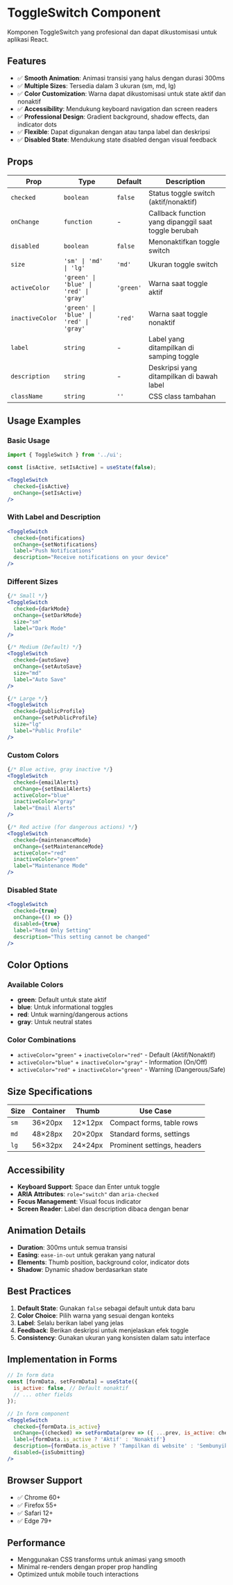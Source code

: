 # ToggleSwitch Component

Komponen ToggleSwitch yang profesional dan dapat dikustomisasi untuk aplikasi React.

## Features

- ✅ **Smooth Animation**: Animasi transisi yang halus dengan durasi 300ms
- ✅ **Multiple Sizes**: Tersedia dalam 3 ukuran (sm, md, lg)
- ✅ **Color Customization**: Warna dapat dikustomisasi untuk state aktif dan nonaktif
- ✅ **Accessibility**: Mendukung keyboard navigation dan screen readers
- ✅ **Professional Design**: Gradient background, shadow effects, dan indicator dots
- ✅ **Flexible**: Dapat digunakan dengan atau tanpa label dan deskripsi
- ✅ **Disabled State**: Mendukung state disabled dengan visual feedback

## Props

| Prop | Type | Default | Description |
|------|------|---------|-------------|
| `checked` | `boolean` | `false` | Status toggle switch (aktif/nonaktif) |
| `onChange` | `function` | - | Callback function yang dipanggil saat toggle berubah |
| `disabled` | `boolean` | `false` | Menonaktifkan toggle switch |
| `size` | `'sm' \| 'md' \| 'lg'` | `'md'` | Ukuran toggle switch |
| `activeColor` | `'green' \| 'blue' \| 'red' \| 'gray'` | `'green'` | Warna saat toggle aktif |
| `inactiveColor` | `'green' \| 'blue' \| 'red' \| 'gray'` | `'red'` | Warna saat toggle nonaktif |
| `label` | `string` | - | Label yang ditampilkan di samping toggle |
| `description` | `string` | - | Deskripsi yang ditampilkan di bawah label |
| `className` | `string` | `''` | CSS class tambahan |

## Usage Examples

### Basic Usage

```jsx
import { ToggleSwitch } from '../ui';

const [isActive, setIsActive] = useState(false);

<ToggleSwitch
  checked={isActive}
  onChange={setIsActive}
/>
```

### With Label and Description

```jsx
<ToggleSwitch
  checked={notifications}
  onChange={setNotifications}
  label="Push Notifications"
  description="Receive notifications on your device"
/>
```

### Different Sizes

```jsx
{/* Small */}
<ToggleSwitch
  checked={darkMode}
  onChange={setDarkMode}
  size="sm"
  label="Dark Mode"
/>

{/* Medium (Default) */}
<ToggleSwitch
  checked={autoSave}
  onChange={setAutoSave}
  size="md"
  label="Auto Save"
/>

{/* Large */}
<ToggleSwitch
  checked={publicProfile}
  onChange={setPublicProfile}
  size="lg"
  label="Public Profile"
/>
```

### Custom Colors

```jsx
{/* Blue active, gray inactive */}
<ToggleSwitch
  checked={emailAlerts}
  onChange={setEmailAlerts}
  activeColor="blue"
  inactiveColor="gray"
  label="Email Alerts"
/>

{/* Red active (for dangerous actions) */}
<ToggleSwitch
  checked={maintenanceMode}
  onChange={setMaintenanceMode}
  activeColor="red"
  inactiveColor="green"
  label="Maintenance Mode"
/>
```

### Disabled State

```jsx
<ToggleSwitch
  checked={true}
  onChange={() => {}}
  disabled={true}
  label="Read Only Setting"
  description="This setting cannot be changed"
/>
```

## Color Options

### Available Colors
- **green**: Default untuk state aktif
- **blue**: Untuk informational toggles
- **red**: Untuk warning/dangerous actions
- **gray**: Untuk neutral states

### Color Combinations
- `activeColor="green"` + `inactiveColor="red"` - Default (Aktif/Nonaktif)
- `activeColor="blue"` + `inactiveColor="gray"` - Information (On/Off)
- `activeColor="red"` + `inactiveColor="green"` - Warning (Dangerous/Safe)

## Size Specifications

| Size | Container | Thumb | Use Case |
|------|-----------|-------|----------|
| `sm` | 36×20px | 12×12px | Compact forms, table rows |
| `md` | 48×28px | 20×20px | Standard forms, settings |
| `lg` | 56×32px | 24×24px | Prominent settings, headers |

## Accessibility

- **Keyboard Support**: Space dan Enter untuk toggle
- **ARIA Attributes**: `role="switch"` dan `aria-checked`
- **Focus Management**: Visual focus indicator
- **Screen Reader**: Label dan description dibaca dengan benar

## Animation Details

- **Duration**: 300ms untuk semua transisi
- **Easing**: `ease-in-out` untuk gerakan yang natural
- **Elements**: Thumb position, background color, indicator dots
- **Shadow**: Dynamic shadow berdasarkan state

## Best Practices

1. **Default State**: Gunakan `false` sebagai default untuk data baru
2. **Color Choice**: Pilih warna yang sesuai dengan konteks
3. **Label**: Selalu berikan label yang jelas
4. **Feedback**: Berikan deskripsi untuk menjelaskan efek toggle
5. **Consistency**: Gunakan ukuran yang konsisten dalam satu interface

## Implementation in Forms

```jsx
// In form data
const [formData, setFormData] = useState({
  is_active: false, // Default nonaktif
  // ... other fields
});

// In form component
<ToggleSwitch
  checked={formData.is_active}
  onChange={(checked) => setFormData(prev => ({ ...prev, is_active: checked }))}
  label={formData.is_active ? 'Aktif' : 'Nonaktif'}
  description={formData.is_active ? 'Tampilkan di website' : 'Sembunyikan dari website'}
  disabled={isSubmitting}
/>
```

## Browser Support

- ✅ Chrome 60+
- ✅ Firefox 55+
- ✅ Safari 12+
- ✅ Edge 79+

## Performance

- Menggunakan CSS transforms untuk animasi yang smooth
- Minimal re-renders dengan proper prop handling
- Optimized untuk mobile touch interactions
